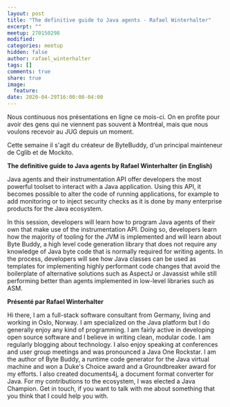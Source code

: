 ```yaml
---
layout: post
title: "The definitive guide to Java agents - Rafael Winterhalter"
excerpt: ""
meetup: 270150298
modified:
categories: meetup
hidden: false
author: rafael_winterhalter
tags: []
comments: true
share: true
image:
  feature:
date: 2020-04-29T16:00:00-04:00
---
```


Nous continuous nos présentations en ligne ce mois-ci.
On en profite pour avoir des gens qui ne viennent pas souvent à Montréal, mais que nous voulons recevoir au JUG depuis un moment.

Cette semaine il s'agit du créateur de ByteBuddy, d'un principal mainteneur de Cglib et de Mockito.

__The definitive guide to Java agents by Rafael Winterhalter (in English)__

Java agents and their instrumentation API offer developers the most powerful toolset to interact with a Java application. 
Using this API, it becomes possible to alter the code of running applications, for example to add monitoring or to inject security checks as it is done by many enterprise products for the Java ecosystem.

In this session, developers will learn how to program Java agents of their own that make use of the instrumentation API. 
Doing so, developers learn how the majority of tooling for the JVM is implemented and will learn about Byte Buddy, a high level code generation library that does not require any knowledge of Java byte code that is normally required for writing agents. 
In the process, developers will see how Java classes can be used as templates for implementing highly performant code changes that avoid the boilerplate of alternative solutions such as AspectJ or Javassist while still performing better than agents implemented in low-level libraries such as ASM.

__Présenté par Rafael Winterhalter__

Hi there, I am a full-stack software consultant from Germany, living and working in Oslo, Norway. 
I am specialized on the Java platform but I do generally enjoy any kind of programming. 
I am fairly active in developing open source software and I believe in writing clean, modular code. 
I am regularly blogging about technology. 
I also enjoy speaking at conferences and user group meetings and was pronounced a Java One Rockstar. 
I am the author of Byte Buddy, a runtime code generator for the Java virtual machine and won a Duke's Choice award and a Groundbreaker award for my efforts. 
I also created documents4j, a document format converter for Java. For my contributions to the ecosystem, I was elected a Java Champion. 
Get in touch, if you want to talk with me about something that you think that I could help you with.
